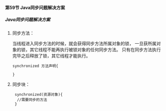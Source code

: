 #### 第59节 Java同步问题解决方案

##### Java同步问题解决方案

1.  同步方法：
    
    当线程进入同步方法的时候，就会获得同步方法所属对象的锁，
    一旦获所属对象的锁，其它线程不能再执行被锁对象的任何同步方法。
    只有在同步方法执行完毕之后释放了锁，其它线程才能执行。

    
        synchronized 方法声明{
        
        }
2. 同步块：

        synchronized(资源对象){
         //需要同步的方法
        }